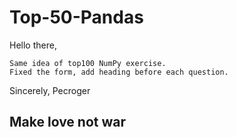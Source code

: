 # Top-50-Pandas

Hello there,

    Same idea of top100 NumPy exercise.
    Fixed the form, add heading before each question.
    
    
Sincerely,
Pecroger

## Make love not war
